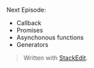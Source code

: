 

Next Episode: 

* Callback 
* Promises
* Asynchonous functions
* Generators


> Written with [StackEdit](https://stackedit.io/).
<!--stackedit_data:
eyJoaXN0b3J5IjpbLTQ1OTM0NTE2OF19
-->